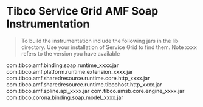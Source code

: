 # Tibco Service Grid AMF Soap Instrumentation

> To build the instrumentation include the following jars in the lib directory.  Use your installation of Service Grid to find them. 
> Note xxxx refers to the version you have available

 com.tibco.amf.binding.soap.runtime_xxxx.jar
 com.tibco.amf.platform.runtime.extension_xxxx.jar
 com.tibco.amf.sharedresource.runtime.core.http_xxxx.jar
 com.tibco.amf.sharedresource.runtime.tibcohost.http_xxxx.jar
 com.tibco.amf.spline.api_xxxx.jar
 com.tibco.amsb.core.engine_xxxx.jar
 com.tibco.corona.binding.soap.model_xxxx.jar
 
